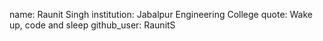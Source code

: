 name: Raunit Singh 
institution: Jabalpur Engineering College
quote: Wake up, code and sleep
github_user: RaunitS
